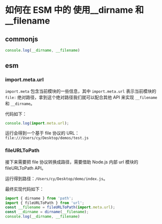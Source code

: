 # 如何在 ESM 中的 使用__dirname 和 __filename

## commonjs
```js
console.log(__dirname, __filename)
```

## esm

### import.meta.url

`import.meta` 包含当前模块的一些信息，其中 `import.meta.url` 表示当前模块的 `file:` 绝对路径，拿到这个绝对路径我们就可以配合其他 API 来实现 `__filename` 和 `__dirname`。

代码如下：
```js
console.log(import.meta.url);
```
运行会得到一个基于 file 协议的 URL：`file:///Users/cy/Desktop/demos/test.js`


### fileURLToPath

接下来需要把 file 协议转换成路径，需要借助 Node.js 内部 url 模块的 fileURLToPath API。

运行得到路径：`/Users/cy/Desktop/demo/index.js`。


最终实现代码如下：
```js
import { dirname } from 'path';
import { fileURLToPath } from 'url';
const __filename = fileURLToPath(import.meta.url);
const __dirname = dirname(__filename);
console.log(__dirname, __filename)
```
